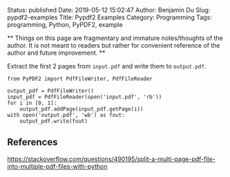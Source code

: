 Status: published
Date: 2019-05-12 15:02:47
Author: Benjamin Du
Slug: pypdf2-examples
Title: Pypdf2 Examples
Category: Programming
Tags: programming, Python, PyPDF2, example

**
Things on this page are fragmentary and immature notes/thoughts of the author.
It is not meant to readers but rather for convenient reference of the author and future improvement.
**

Extract the first 2 pages from `input.pdf` and write them to `output.pdf`.
```
from PyPDF2 import PdfFileWriter, PdfFileReader

output_pdf = PdfFileWriter()
input_pdf = PdfFileReader(open('input.pdf', 'rb'))
for i in [0, 1]:
    output_pdf.addPage(input_pdf.getPage(i))
with open('output.pdf', 'wb') as fout:
    output_pdf.write(fout)
```

## References

https://stackoverflow.com/questions/490195/split-a-multi-page-pdf-file-into-multiple-pdf-files-with-python